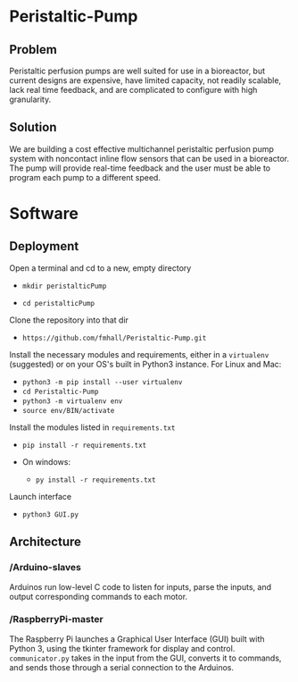 # Peristaltic-Pump

## Problem
Peristaltic perfusion pumps are well suited for use in a bioreactor, but current designs are expensive, have limited capacity, not readily scalable, lack real time feedback, and are complicated to configure with high granularity. 

## Solution
We are building a cost effective multichannel peristaltic perfusion pump system with noncontact inline flow sensors that can be used in a bioreactor. The pump will provide real-time feedback and the user must be able to program each pump to a different speed.

# Software

## Deployment

Open a terminal and cd to a new, empty directory

* `mkdir peristalticPump`

* `cd peristalticPump`

Clone the repository into that dir

* `https://github.com/fmhall/Peristaltic-Pump.git`

Install the necessary modules and requirements, either in a `virtualenv` (suggested) or on your OS's built in Python3 instance. For Linux and Mac:

* `python3 -m pip install --user virtualenv`
* `cd Peristaltic-Pump`
* `python3 -m virtualenv env`
* `source env/BIN/activate`

Install the modules listed in `requirements.txt`

* `pip install -r requirements.txt`

* On windows: 
  * `py install -r requirements.txt`

Launch interface
* `python3 GUI.py`


## Architecture
### /Arduino-slaves
Arduinos run low-level C code to listen for inputs, parse the inputs, and output corresponding commands to each motor.
### /RaspberryPi-master
The Raspberry Pi launches a Graphical User Interface (GUI) built with Python 3, using the tkinter framework for display and control.
`communicator.py` takes in the input from the GUI, converts it to commands, and sends those through a serial connection to the Arduinos.
